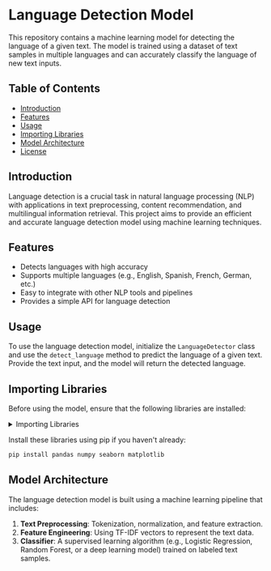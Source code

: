 # Language Detection Model

This repository contains a machine learning model for detecting the language of a given text. The model is trained using a dataset of text samples in multiple languages and can accurately classify the language of new text inputs.

## Table of Contents

- [Introduction](#introduction)
- [Features](#features)
- [Usage](#usage)
- [Importing Libraries](#importing-libraries)
- [Model Architecture](#model-architecture)
- [License](#license)

## Introduction

Language detection is a crucial task in natural language processing (NLP) with applications in text preprocessing, content recommendation, and multilingual information retrieval. This project aims to provide an efficient and accurate language detection model using machine learning techniques.

## Features

- Detects languages with high accuracy
- Supports multiple languages (e.g., English, Spanish, French, German, etc.)
- Easy to integrate with other NLP tools and pipelines
- Provides a simple API for language detection

## Usage

To use the language detection model, initialize the `LanguageDetector` class and use the `detect_language` method to predict the language of a given text. Provide the text input, and the model will return the detected language.

## Importing Libraries

Before using the model, ensure that the following libraries are installed:

<details>
  <summary>Importing Libraries</summary>

  ```python
  import pandas as pd
  import numpy as np
  import re
  import seaborn as sns
  import matplotlib.pyplot as plt
  import pickle

  import warnings
  warnings.simplefilter("ignore")
  ```

</details>

Install these libraries using pip if you haven't already:

```bash
pip install pandas numpy seaborn matplotlib
```

## Model Architecture

The language detection model is built using a machine learning pipeline that includes:

1. **Text Preprocessing**: Tokenization, normalization, and feature extraction.
2. **Feature Engineering**: Using TF-IDF vectors to represent the text data.
3. **Classifier**: A supervised learning algorithm (e.g., Logistic Regression, Random Forest, or a deep learning model) trained on labeled text samples.


